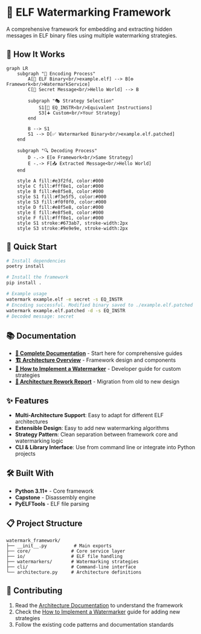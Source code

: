 # 🔐 ELF Watermarking Framework

A comprehensive framework for embedding and extracting hidden messages in ELF binary files using multiple watermarking strategies.

## 🎯 How It Works

```mermaid
graph LR
    subgraph "🔐 Encoding Process"
        A[📄 ELF Binary<br/>example.elf] --> B[⚙️ Framework<br/>WatermarkService]
        C[💭 Secret Message<br/>Hello World] --> B
        
        subgraph "🎭 Strategy Selection"
            S1[🔧 EQ_INSTR<br/>Equivalent Instructions]
            S3[➕ Custom<br/>Your Strategy]
        end
        
        B --> S1
        S1 --> D[✅ Watermarked Binary<br/>example.elf.patched]
    end
    
    subgraph "🔍 Decoding Process"
        D -.-> E[⚙️ Framework<br/>Same Strategy]
        E -.-> F[📤 Extracted Message<br/>Hello World]
    end
    
    style A fill:#e3f2fd, color:#000
    style C fill:#fff8e1, color:#000
    style B fill:#e8f5e8, color:#000
    style S1 fill:#f3e5f5, color:#000
    style S3 fill:#f0f0f0, color:#000
    style D fill:#e8f5e8, color:#000
    style E fill:#e8f5e8, color:#000
    style F fill:#fff8e1, color:#000
    style S1 stroke:#673ab7, stroke-width:2px
    style S3 stroke:#9e9e9e, stroke-width:2px
```

## 🚀 Quick Start

```bash
# Install dependencies
poetry install

# Install the framework
pip install .

# Example usage
watermark example.elf -e secret -s EQ_INSTR
# Encoding successful. Modified binary saved to ./example.elf.patched 
watermark example.elf.patched -d -s EQ_INSTR
# Decoded message: secret
```

## 📚 Documentation

- **[📖 Complete Documentation](./docs/README.md)** - Start here for comprehensive guides
- **[🏗️ Architecture Overview](./docs/architecture/Architecture.md)** - Framework design and components  
- **[🔧 How to Implement a Watermarker](./docs/HowToWatermarker.md)** - Developer guide for custom strategies
- **[🔄 Architecture Rework Report](./docs/architecture/ArchRework.md)** - Migration from old to new design

## ✨ Features

- **Multi-Architecture Support**: Easy to adapt for different ELF architectures
- **Extensible Design**: Easy to add new watermarking algorithms
- **Strategy Pattern**: Clean separation between framework core and watermarking logic
- **CLI & Library Interface**: Use from command line or integrate into Python projects

## 🛠️ Built With

- **Python 3.11+** - Core framework
- **Capstone** - Disassembly engine
- **PyELFTools** - ELF file parsing

## 📋 Project Structure

```
watermark_framework/
├── __init__.py          # Main exports
├── core/               # Core service layer
├── io/                 # ELF file handling
├── watermarkers/       # Watermarking strategies
├── cli/                # Command-line interface
└── architecture.py     # Architecture definitions
```

## 🤝 Contributing

1. Read the [Architecture Documentation](./docs/architecture/Architecture.md) to understand the framework
2. Check the [How to Implement a Watermarker](./docs/HowToWatermarker.md) guide for adding new strategies
3. Follow the existing code patterns and documentation standards
